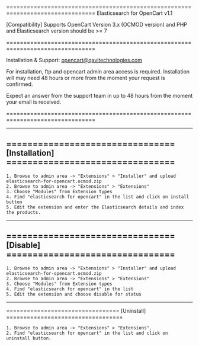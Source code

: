 ================================================================================
Elasticsearch for OpenCart v1.1

[Compatibility]
Supports OpenCart Version 3.x (OCMOD version) and PHP and Elasticsearch version should be >= 7

================================================================================

Installation & Support: opencart@qavitechnologies.com

For installation, ftp and opencart admin area access is required.
Installation will may need 48 hours or more from the moment your request is confirmed.

Expect an answer from the support team in up to 48 hours from the moment your email is received. 

================================================================================

--------------------------------------------------------------------------------
================================ [Installation] ================================
--------------------------------------------------------------------------------
		
	1. Browse to admin area -> "Extensions" > "Installer" and upload elasticsearch-for-opencart.ocmod.zip
	2. Browse to admin area -> "Extensions" > "Extensions"
	3. Choose "Modules" from Extension types
	4. Find "elasticsearch for opencart" in the list and click on install button
	5. Edit the extension and enter the Elasticsearch details and index the products.
	
--------------------------------------------------------------------------------
================================ [Disable] ================================
--------------------------------------------------------------------------------
		
	1. Browse to admin area -> "Extensions" > "Installer" and upload elasticsearch-for-opencart.ocmod.zip
	2. Browse to admin area -> "Extensions" > "Extensions"
	3. Choose "Modules" from Extension types
	4. Find "elasticsearch for opencart" in the list
	5. Edit the extension and choose disable for status
	
--------------------------------------------------------------------------------
================================= [Uninstall] ==================================

	1. Browse to admin area -> "Extensions" > "Extensions".
	2. Find "elasticsearch for opencart" in the list and click on uninstall button.

